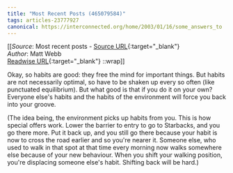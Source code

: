 ```yaml
---
title: "Most Recent Posts (465079584)"
tags: articles-23777927
canonical: https://interconnected.org/home/2003/01/16/some_answers_to
---
```


[[_Source_: Most recent posts - [Source URL](https://interconnected.org/home/2003/01/16/some_answers_to){:target="_blank"}<br>
_Author_: Matt Webb<br>
[Readwise URL](https://readwise.io/open/465079584){:target="_blank"}
::wrap]]

Okay, so habits are good: they free the mind for important things. But habits are not necessarily optimal, so have to be shaken up every so often (like punctuated equilibrium). But what good is that if you do it on your own? Everyone else's habits and the habits of the environment will force you back into your groove.

(The idea being, the environment picks up habits from you. This is how special offers work. Lower the barrier to entry to go to Starbacks, and you go there more. Put it back up, and you still go there because your habit is now to cross the road earlier and so you're nearer it. Someone else, who used to walk in that spot at that time every morning now walks somewhere else because of your new behaviour. When you shift your walking position, you're displacing someone else's habit. Shifting back will be hard.)

